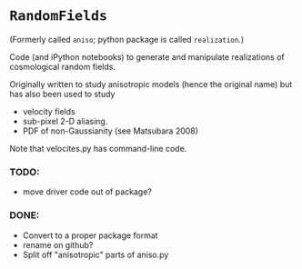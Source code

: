 # `RandomFields`

(Formerly called `aniso`; python package is called `realization`.)

Code (and iPython notebooks) to generate and manipulate realizations of cosmological random fields.

Originally written to study anisotropic models (hence the original name) but has also been used to study 
 * velocity fields
 * sub-pixel 2-D aliasing.
 * PDF of non-Gaussianity (see Matsubara 2008)

Note that velocites.py has command-line code.

### TODO:
* move driver code out of package?

### DONE:
* Convert to a proper package format
* rename on github?
* Split off "anisotropic" parts of aniso.py


